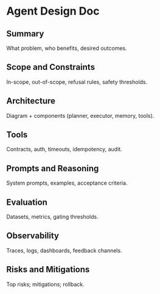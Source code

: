 # Agent Design Doc

## Summary
What problem, who benefits, desired outcomes.

## Scope and Constraints
In-scope, out-of-scope, refusal rules, safety thresholds.

## Architecture
Diagram + components (planner, executor, memory, tools).

## Tools
Contracts, auth, timeouts, idempotency, audit.

## Prompts and Reasoning
System prompts, examples, acceptance criteria.

## Evaluation
Datasets, metrics, gating thresholds.

## Observability
Traces, logs, dashboards, feedback channels.

## Risks and Mitigations
Top risks; mitigations; rollback.
